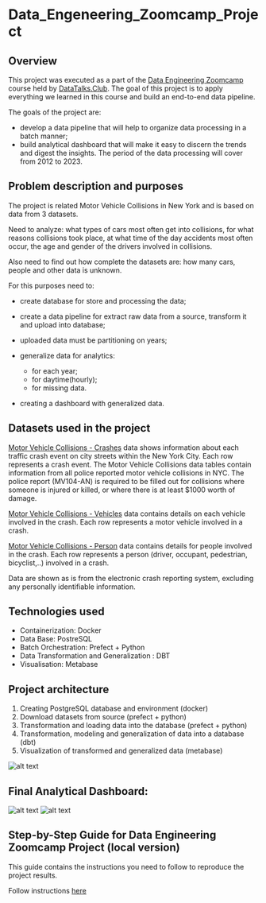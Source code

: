 # Data_Engeneering_Zoomcamp_Project

## Overview

This project was executed as a part of the [Data Engineering Zoomcamp](https://github.com/DataTalksClub/data-engineering-zoomcamp) course held by [DataTalks.Club](https://datatalks.club/). The goal of this project is to apply everything we learned in this course and build an end-to-end data pipeline.

The goals of the project are:

  * develop a data pipeline that will help to organize data processing in a batch manner;
  * build analytical dashboard that will make it easy to discern the trends and digest the insights.
The period of the data processing will cover from 2012 to 2023.


## Problem description and purposes

The project is related Motor Vehicle Collisions in New York and is based on data from 3 datasets. 

Need to analyze: what types of cars most often get into collisions, for what reasons collisions took place, at what time of the day accidents most often occur, the age and gender of the drivers involved in collisions. 

Also need to find out how complete the datasets are: how many cars, people and other data is unknown. 

For this purposes need to:
  * create database for store and processing the data;
  * create a data pipeline for extract raw data from a source, transform it and upload into database;
  * uploaded data must be partitioning on years;
  * generalize data for analytics:
 
       - for each year; 
       - for daytime(hourly); 
       - for missing data.
  * creating a dashboard with generalized data.

## Datasets used in the project

[Motor Vehicle Collisions - Crashes](https://data.cityofnewyork.us/Public-Safety/Motor-Vehicle-Collisions-Crashes/h9gi-nx95) data shows information about each traffic crash event on city streets within the New York City.  Each row represents a crash event. The Motor Vehicle Collisions data tables contain information from all police reported motor vehicle collisions in NYC. The police report (MV104-AN) is required to be filled out for collisions where someone is injured or killed, or where there is at least $1000 worth of damage.

[Motor Vehicle Collisions - Vehicles](https://data.cityofnewyork.us/Public-Safety/Motor-Vehicle-Collisions-Vehicles/bm4k-52h4) data contains details on each vehicle involved in the crash. Each row represents a motor vehicle involved in a crash. 

[Motor Vehicle Collisions - Person](https://data.cityofnewyork.us/Public-Safety/Motor-Vehicle-Collisions-Person/f55k-p6yu) data contains details for people involved in the crash. Each row represents a person (driver, occupant, pedestrian, bicyclist,..) involved in a crash.

Data are shown as is from the electronic crash reporting system, excluding any personally identifiable information.

## Technologies used

  * Containerization: Docker
  * Data Base: PostreSQL
  * Batch Orchestration: Prefect + Python
  * Data Transformation and Generalization : DBT
  * Visualisation: Metabase

## Project architecture

1. Creating PostgreSQL database and environment (docker)
2. Download datasets from source (prefect + python)
3. Transformation and loading data into the database (prefect + python)
4. Transformation, modeling and generalization of data into a database (dbt)
5. Visualization of transformed and generalized data (metabase)

![alt text](https://github.com/kostoccka/Data_Engineering_Zoomcamp_Project/blob/main/images/Local/local-batch-processing.png)

## Final Analytical Dashboard:

![alt text](https://github.com/kostoccka/Data_Engineering_Zoomcamp_Project/blob/main/images/Local/metabase-dashboard_1.png)
![alt text](https://github.com/kostoccka/Data_Engineering_Zoomcamp_Project/blob/main/images/Local/metabase-dashboard_2.png)

## Step-by-Step Guide for Data Engineering Zoomcamp Project (local version)

This guide contains the instructions you need to follow to reproduce the project results.

Follow instructions [here](https://github.com/kostoccka/Data_Engineering_Zoomcamp_Project/tree/main/Local_version)
